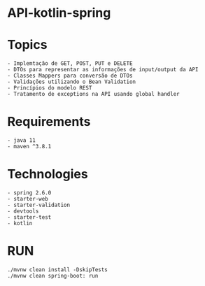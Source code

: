 # API-kotlin-spring

# Topics
    - Implemtação de GET, POST, PUT e DELETE
    - DTOs para representar as informações de input/output da API
    - Classes Mappers para conversão de DTOs
    - Validações utilizando o Bean Validation
    - Princípios do modelo REST
    - Tratamento de exceptions na API usando global handler

# Requirements
    - java 11
    - maven ^3.8.1 

# Technologies
    - spring 2.6.0
    - starter-web
    - starter-validation
    - devtools
    - starter-test
    - kotlin

# RUN
```
./mvnw clean install -DskipTests
./mvnw clean spring-boot: run
```

